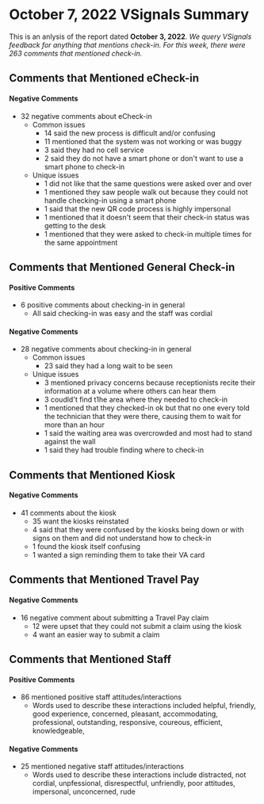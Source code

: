 # October 7, 2022 VSignals Summary

This is an anlysis of the report dated **October 3, 2022**. *We query VSignals feedback for anything that mentions check-in. For this week, there were 263 comments that mentioned check-in.*

##  Comments that Mentioned eCheck-in
#### Negative Comments
-  32 negative comments about eCheck-in
    -  Common issues
        -  14 said the new process is difficult and/or confusing
        -  11 mentioned that the system was not working or was buggy
        -  3 said they had no cell service
        -  2 said they do not have a smart phone or don't want to use a smart phone to check-in
    -  Unique issues
        -  1 did not like that the same questions were asked over and over
        -  1 mentioned they saw people walk out because they could not handle checking-in using a smart phone    
        -  1 said that the new QR code process is highly impersonal
        -  1 mentioned that it doesn't seem that their check-in status was getting to the desk            
        -  1 mentioned that they were asked to check-in multiple times for the same appointment

##  Comments that Mentioned General Check-in
#### Positive Comments
- 6 positive comments about checking-in in general
    - All said checking-in was easy and the staff was cordial
    
#### Negative Comments
- 28 negative comments about checking-in in general
    - Common issues
        - 23 said they had a long wait to be seen     
    - Unique issues
        - 3 mentioned privacy concerns because receptionists recite their information at a volume where others can hear them
        - 3 coudld't find t1he area where they needed to check-in   
        - 1 mentioned that they checked-in ok but that no one every told the technician that they were there, causing them to wait for more than an hour
        - 1 said the waiting area was overcrowded and most had to stand against the wall     
        - 1 said they had trouble finding where to check-in           
        
##  Comments that Mentioned Kiosk
#### Negative Comments
- 41 comments about the kiosk
    - 35 want the kiosks reinstated 
    - 4 said that they were confused by the kiosks being down or with signs on them and did not understand how to check-in
    - 1 found the kiosk itself confusing
    - 1 wanted a sign reminding them to take their VA card

##  Comments that Mentioned Travel Pay
#### Negative Comments
- 16 negative comment about submitting a Travel Pay claim
    - 12 were upset that they could not submit a claim using the kiosk
    - 4 want an easier way to submit a claim    

##  Comments that Mentioned Staff
#### Positive Comments
-  86 mentioned positive staff attitudes/interactions
    - Words used to describe these interactions included helpful, friendly, good experience, concerned, pleasant, accommodating, professional, outstanding, responsive, coureous, efficient, knowledgeable, 

#### Negative Comments
 -  25 mentioned negative staff attitudes/interactions
    - Words used to describe these interactions include distracted, not cordial, unpfessional, disrespectful, unfriendly, poor attitudes, impersonal, unconcerned, rude


